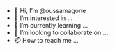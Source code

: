 - 👋 Hi, I’m @oussamagone
- 👀 I’m interested in ...
- 🌱 I’m currently learning ...
- 💞️ I’m looking to collaborate on ...
- 📫 How to reach me ...

<!---
oussamagone/oussamagone is a ✨ special ✨ repository because its `README.md` (this file) appears on your GitHub profile.
You can click the Preview link to take a look at your changes.
--->
